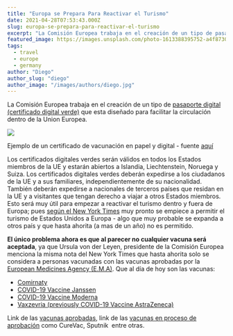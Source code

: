 ```yaml
---
title: "Europa se Prepara Para Reactivar el Turismo"
date: 2021-04-28T07:53:43.000Z
slug: europa-se-prepara-para-reactivar-el-turismo
excerpt: "La Comisión Europea trabaja en el creación de un tipo de pasaporte digital (certificado digital verde) [https://ec.europa.eu/commission/presscorner/detail/es/IP..."
featured_image: https://images.unsplash.com/photo-1613388395752-a4f8730271e2?crop=entropy&cs=tinysrgb&fit=max&fm=jpg&ixid=MnwxMTc3M3wwfDF8c2VhcmNofDZ8fHFyJTIwY29kZXxlbnwwfHx8fDE2MTk1OTI2MzI&ixlib=rb-1.2.1&q=80&w=2000
tags:
  - travel
  - europe
  - germany
author: "Diego"
author_slug: "diego"
author_image: "/images/authors/diego.jpg"
---
```


La Comisión Europea trabaja en el creación de un tipo de [pasaporte digital (certificado digital verde)](https://ec.europa.eu/commission/presscorner/detail/es/IP_21_1181) que esta diseñado para facilitar la circulación dentro de la Union Europea.  

![](/lavacacion/images/vacuna_digital_verde_ehealth.jpg)

Ejemplo de un certificado de vacunación en papel y digital - fuente [aquí](https://ec.europa.eu/health/sites/health/files/ehealth/docs/trust-framework_interoperability_certificates_en.pdf)

Los certificados digitales verdes serán válidos en todos los Estados miembros de la UE y estarán abiertos a Islandia, Liechtenstein, Noruega y Suiza. Los certificados digitales verdes deberán expedirse a los ciudadanos de la UE y a sus familiares, independientemente de su nacionalidad. También deberán expedirse a nacionales de terceros países que residan en la UE y a visitantes que tengan derecho a viajar a otros Estados miembros. Esto será muy útil para empezar a reactivar el turismo dentro y fuera de Europa; pues [según el New York Times](https://www.nytimes.com/2021/04/25/world/europe/american-travel-to-europe.html) muy pronto se empiece a permitir el turismo de Estados Unidos a Europa - algo que muy probable se expanda a otros país y que hasta ahorita (a mas de un año) no es permitido.

**El único problema ahora es que al parecer no cualquier vacuna será aceptada**, ya que Ursula von der Leyen, presidente de la Comisión Europea menciona la misma nota del New York Times que hasta ahorita solo se considera a personas vacunadas con las vacunas aprobadas por la [European Medicines Agency (E.M.A)](https://www.ema.europa.eu/en). Que al día de hoy son las vacunas:

*   [Comirnaty](https://www.ema.europa.eu/en/medicines/human/EPAR/comirnaty)
*   [COVID-19 Vaccine Janssen](https://www.ema.europa.eu/en/medicines/human/EPAR/covid-19-vaccine-janssen)
*   [COVID-19 Vaccine Moderna](https://www.ema.europa.eu/en/medicines/human/EPAR/covid-19-vaccine-moderna)
*   [Vaxzevria (previously COVID-19 Vaccine AstraZeneca)](https://www.ema.europa.eu/en/medicines/human/EPAR/vaxzevria-previously-covid-19-vaccine-astrazeneca)

Link de las [vacunas aprobadas](https://www.ema.europa.eu/en/human-regulatory/overview/public-health-threats/coronavirus-disease-covid-19/treatments-vaccines/vaccines-covid-19/covid-19-vaccines-authorised#authorised-covid-19-vaccines-section), link de las [vacunas en proceso de aprobación](https://www.ema.europa.eu/en/human-regulatory/overview/public-health-threats/coronavirus-disease-covid-19/treatments-vaccines/vaccines-covid-19/covid-19-vaccines-under-evaluation#covid-19-vaccines-under-rolling-review-section) como CureVac, Sputnik  entre otras.